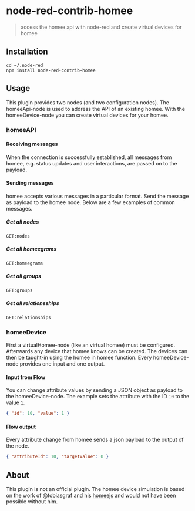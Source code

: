 # node-red-contrib-homee

> access the homee api with node-red and create virtual devices for homee

## Installation
```
cd ~/.node-red
npm install node-red-contrib-homee
```

## Usage

This plugin provides two nodes (and two configuration nodes). The homeeApi-node
is used to address the API of an existing homee. With the homeeDevice-node you
can create virtual devices for your homee.

### homeeAPI

#### Receiving messages
When the connection is successfully established, all messages from homee, e.g. status updates and user interactions, are passed on to the payload.

#### Sending messages
homee accepts various messages in a particular format. Send the message as payload to the homee node. Below are a few examples of common messages.

##### Get all nodes
```
GET:nodes
```

##### Get all homeegrams
```
GET:homeegrams
```

##### Get all groups
```
GET:groups
```

##### Get all relationsships
```
GET:relationships
```

### homeeDevice
First a virtualHomee-node (like an virtual homee) must be configured. Afterwards any
device that homee knows can be created. The devices can then be taught-in
using the homee in homee function. Every homeeDevice-node provides one input and
one output.

#### Input from Flow
You can change attribute values by sending a JSON object as payload to the
homeeDevice-node. The example sets the attribute with the ID `10` to the value `1`.

```json
{ "id": 10, "value": 1 }
```

#### Flow output
Every attribute change from homee sends a json payload to the output of the node.


```json
{ "attributeId": 10, "targetValue": 0 }
```

## About
This plugin is not an official plugin. The homee device simulation is based on
the work of @tobiasgraf and his [homeejs](https://github.com/tobiasgraf/homeejs)
and would not have been possible without him.
